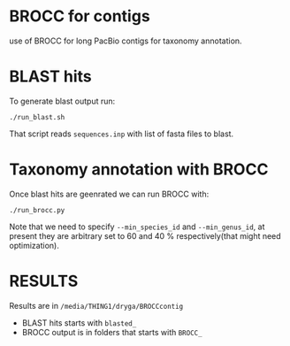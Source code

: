 # BROCC for contigs
use of BROCC for long PacBio contigs for taxonomy annotation.

# BLAST hits

To generate blast output run:
```
./run_blast.sh
```
That script reads `sequences.inp` with list of fasta files to blast.

# Taxonomy annotation with BROCC

Once blast hits are geenrated we can run BROCC with:
```
./run_brocc.py
```
Note that we need to specify `--min_species_id`
and `--min_genus_id`, at present they are arbitrary set to
60 and 40 % respectively(that might need optimization).


# RESULTS 
Results are in `/media/THING1/dryga/BROCCcontig`

* BLAST hits starts with `blasted_`
* BROCC output is in folders that starts with `BROCC_`
